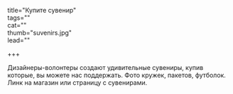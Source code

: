 title="Купите сувенир"  
tags=""  
cat=""  
thumb="suvenirs.jpg"  
lead=""  

+++

Дизайнеры-волонтеры создают удивительные сувениры, купив которые, вы можете нас поддержать. Фото кружек, пакетов, футболок. Линк на магазин или страницу с сувенирами.
